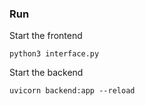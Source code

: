 ### Run
Start the frontend
```
python3 interface.py
```
Start the backend
```
uvicorn backend:app --reload
```
